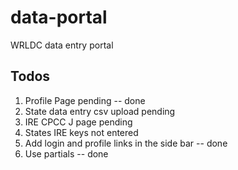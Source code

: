 
# data-portal
WRLDC data entry portal

## Todos
1. Profile Page pending -- done
2. State data entry csv upload pending
3. IRE CPCC J page pending
4. States IRE keys not entered
5. Add login and profile links in the side bar -- done
6. Use partials -- done
